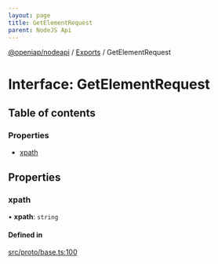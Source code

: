 ```yaml
---
layout: page
title: GetElementRequest
parent: NodeJS Api
---
```

[@openiap/nodeapi](../README.md) / [Exports](../modules.md) / GetElementRequest

# Interface: GetElementRequest

## Table of contents

### Properties

- [xpath](GetElementRequest.md#xpath)

## Properties

### xpath

• **xpath**: `string`

#### Defined in

[src/proto/base.ts:100](https://github.com/openiap/nodeapi/blob/a6b5438/src/proto/base.ts#L100)
